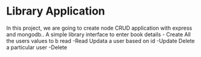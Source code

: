 # Library Application
In this project, we are going to create node CRUD application with express and mongodb..
A simple library interface to enter book details - Create
All the users values to b read -Read
Updata a user based on id -Update
Delete a particular user -Delete
